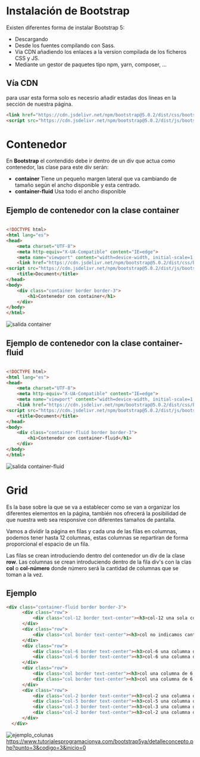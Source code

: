 # Instalación de Bootstrap
Existen diferentes forma de instalar Bootstrap 5:
- Descargando
- Desde los fuentes compilando con Sass.
- Vía CDN añadiendo los enlaces a la version compilada de los ficheros CSS y JS.
- Mediante un gestor de paquetes tipo npm, yarn, composer, ...

## Vía CDN
para usar esta forma solo es necesrio añadir estadas dos líneas en la sección <head> de nuestra página.
```html
<link href="https://cdn.jsdelivr.net/npm/bootstrap@5.0.2/dist/css/bootstrap.min.css" rel="stylesheet" integrity="sha384-EVSTQN3/azprG1Anm3QDgpJLIm9Nao0Yz1ztcQTwFspd3yD65VohhpuuCOmLASjC" crossorigin="anonymous">
<script src="https://cdn.jsdelivr.net/npm/bootstrap@5.0.2/dist/js/bootstrap.bundle.min.js" integrity="sha384-MrcW6ZMFYlzcLA8Nl+NtUVF0sA7MsXsP1UyJoMp4YLEuNSfAP+JcXn/tWtIaxVXM" crossorigin="anonymous"></script>
```
# Contenedor
En **Bootstrap** el contendido debe ir dentro de un div que actua como contenedor, las clase para este div serán:
  - **container** Tiene un pequeño margen lateral que va cambiando de tamaño según el ancho disponible y esta centrado.
  - **container-fluid** Usa todo el ancho disponible
  
## Ejemplo de contenedor con la clase **container**
```html
  
<!DOCTYPE html>
<html lang="es">
<head>
    <meta charset="UTF-8">
    <meta http-equiv="X-UA-Compatible" content="IE=edge">
    <meta name="viewport" content="width=device-width, initial-scale=1.0">
    <link href="https://cdn.jsdelivr.net/npm/bootstrap@5.0.2/dist/css/bootstrap.min.css" rel="stylesheet" integrity="sha384-EVSTQN3/azprG1Anm3QDgpJLIm9Nao0Yz1ztcQTwFspd3yD65VohhpuuCOmLASjC" crossorigin="anonymous">
<script src="https://cdn.jsdelivr.net/npm/bootstrap@5.0.2/dist/js/bootstrap.bundle.min.js" integrity="sha384-MrcW6ZMFYlzcLA8Nl+NtUVF0sA7MsXsP1UyJoMp4YLEuNSfAP+JcXn/tWtIaxVXM" crossorigin="anonymous"></script>
    <title>Document</title>
</head>
<body>
    <div class="container border border-3">
        <h1>Contenedor con container</h1>
    </div>
</body>
</html>
```
![salida container](https://github.com/Ricardoyecla/curso_20212022/blob/969de3a0eb89e5c221379a14261b3e9d19f4d8b0/DIW/UT02/teor%C3%ADa/img/Captura%20de%20pantalla%20de%202022-01-17%2012-45-50.png)
## Ejemplo de contenedor con la clase **container-fluid**
```html
  
<!DOCTYPE html>
<html lang="es">
<head>
    <meta charset="UTF-8">
    <meta http-equiv="X-UA-Compatible" content="IE=edge">
    <meta name="viewport" content="width=device-width, initial-scale=1.0">
    <link href="https://cdn.jsdelivr.net/npm/bootstrap@5.0.2/dist/css/bootstrap.min.css" rel="stylesheet" integrity="sha384-EVSTQN3/azprG1Anm3QDgpJLIm9Nao0Yz1ztcQTwFspd3yD65VohhpuuCOmLASjC" crossorigin="anonymous">
<script src="https://cdn.jsdelivr.net/npm/bootstrap@5.0.2/dist/js/bootstrap.bundle.min.js" integrity="sha384-MrcW6ZMFYlzcLA8Nl+NtUVF0sA7MsXsP1UyJoMp4YLEuNSfAP+JcXn/tWtIaxVXM" crossorigin="anonymous"></script>
    <title>Document</title>
</head>
<body>
    <div class="container-fluid border border-3">
        <h1>Contenedor con container-fluid</h1>
    </div>
</body>
</html>
```
![salida container-fluid](https://github.com/Ricardoyecla/curso_20212022/blob/04e30794c0afb380a94728171219d2018ccf6a7b/DIW/UT02/teor%C3%ADa/img/Captura%20de%20pantalla%20de%202022-01-18%2008-38-20.png)

  # Grid 
  Es la base sobre la que se va a establecer como se van a organizar los diferentes elementos en la página, también nos ofrecerá la posibilidad de que nuestra web sea responsive con diferentes tamaños de pantalla.
  
Vamos a dividir la página en filas y cada una de las filas en columnas, podemos tener hasta 12 columnas, estas columnas se repartiran de forma proporcional el espacio de un fila.
  
  Las filas se crean introduciendo dentro del contenedor un div de la clase **row**.
  Las columnas se crean introduciendo dentro de la fila div's con la clas **col** o **col-número** donde número será la cantidad de columnas que se toman a la vez.
  
## Ejemplo
  ```html
  <div class="container-fluid border border-3">
        <div class="row">
            <div class="col-12 border text-center"><h3>col-12 una sola columna de 12 </h3></div>
        </div>
        <div class="row">
            <div class="col border text-center"><h3>col no indicamos cantidad, toma 12 de forma automática</h3></div>
        </div>
        <div class="row">
            <div class="col-6 border text-center"><h3>col-6 una columna de 6</h3></div>
            <div class="col-6 border text-center"><h3>col-6 una columna de 6</h3></div>
        </div>
        <div class="row">
            <div class="col border text-center"><h3>col una columna de 6, se calcula automática</h3></div>
            <div class="col border text-center"><h3>col una columna de 6, se calcula automática</h3></div>
        </div>
        <div class="row">
            <div class="col-2 border text-center"><h3>col-2 una columna de 2</h3></div>
            <div class="col-5 border text-center"><h3>col-5 una columna de 5</h3></div>
            <div class="col-3 border text-center"><h3>col-3 una columna de 3</h3></div>
            <div class="col-2 border text-center"><h3>col-2 una columna de 2</h3></div>
        </div>
    </div>
  ```
  ![ejemplo_colunas](https://github.com/Ricardoyecla/curso_20212022/blob/7cb29ed863a97d6d48128696bc7e9240eca02c19/DIW/UT02/teor%C3%ADa/img/grid.png)
  https://www.tutorialesprogramacionya.com/bootstrap5ya/detalleconcepto.php?punto=3&codigo=3&inicio=0

